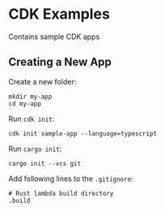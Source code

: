 # CDK Examples

Contains sample CDK apps

## Creating a New App

Create a new folder:

```shell
mkdir my-app
cd my-app
```

Run `cdk init`:

```shell
cdk init sample-app --language=typescript
```

Run `cargo init`:

```shell
cargo init --vcs git
```

Add following lines to the `.gitignore`:

```
# Rust lambda build directory
.build
```
